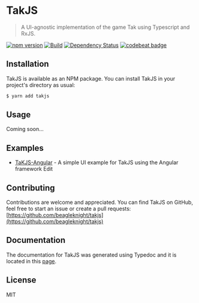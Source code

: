 # TakJS

> A UI-agnostic implementation of the game Tak using Typescript and RxJS.

[![npm version](https://badge.fury.io/js/takjs.svg)](https://badge.fury.io/js/takjs)
[![Build](https://codeship.com/projects/6413bfc0-e14a-0134-d4f7-5e506c0c41eb/status?branch=master)](https://app.codeship.com/projects/205461)
[![Dependency Status](https://gemnasium.com/badges/github.com/beagleknight/tak.svg)](https://gemnasium.com/github.com/beagleknight/tak)
[![codebeat badge](https://codebeat.co/badges/f7f9d1bd-5399-4356-bd60-ff7b6273f1d7)](https://codebeat.co/projects/github-com-beagleknight-tak-master)


## Installation

TakJS is available as an NPM package. You can install TakJS in your project's directory as usual:

```bash
$ yarn add takjs
```

## Usage

Coming soon...

## Examples

- [TaKJS-Angular](https://github.com/beagleknight/takjs-angular) - A simple UI example for TakJS using the Angular framework Edit

## Contributing

Contributions are welcome and appreciated. You can find TakJS on GitHub, feel free to start an issue or create a pull requests:<br />
[https://github.com/beagleknight/takjs](https://github.com/beagleknight/takjs)


## Documentation

The documentation for TakJS was generated using Typedoc and it is located in this [page](https://takjs-docs.surge.sh).

## License

MIT
